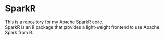 SparkR
======

This is a repository for my Apache SparkR code.  
SparkR is an R package that provides a light-weight frontend to use Apache Spark from R.
